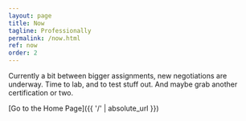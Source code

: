 ```yaml
---
layout: page
title: Now
tagline: Professionally
permalink: /now.html
ref: now
order: 2
---
```


Currently a bit between bigger assignments, new negotiations are underway. Time to lab, and to test stuff out. And maybe grab another certification or two. 

[Go to the Home Page]({{ '/' | absolute_url }})
